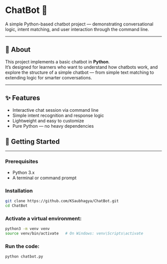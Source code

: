 # ChatBot 🧠
A simple Python-based chatbot project — demonstrating conversational logic, intent matching, and user interaction through the command line.

---

## 🧐 About
This project implements a basic chatbot in **Python**.  
It’s designed for learners who want to understand how chatbots work, and explore the structure of a simple chatbot — from simple text matching to extending logic for smarter conversations.

---

## ✨ Features
- Interactive chat session via command line  
- Simple intent recognition and response logic  
- Lightweight and easy to customize  
- Pure Python — no heavy dependencies  
## 🚀 Getting Started

---

### Prerequisites
- Python 3.x  
- A terminal or command prompt  

### Installation
```bash
git clone https://github.com/KSaubhagya/ChatBot.git
cd ChatBot
```

### Activate a virtual environment:
```bash
python3 -m venv venv
source venv/bin/activate   # On Windows: venv\Scripts\activate
```

### Run the code:
```bash
python chatbot.py
```
